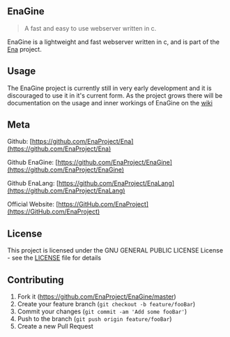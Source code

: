 ## EnaGine
> A fast and easy to use webserver written in c. 

EnaGine is a lightweight and fast webserver written in c, and is part of the [Ena](https://GitHub.com/EnaProject/Ena) project. 


## Usage 
The EnaGine project is currently still in very early development and it is discouraged to use it in it's current form. As the project grows there will be documentation on the usage and inner workings of EnaGine on the [wiki](https://GitHub.com/EnaProject/enagine/wiki) 
## Meta 


Github: [https://github.com/EnaProject/Ena](https://github.com/EnaProject/Ena)

Github EnaGine: [https://github.com/EnaProject/EnaGine](https://github.com/EnaProject/EnaGine)

Github EnaLang: [https://github.com/EnaProject/EnaLang](https://github.com/EnaProject/EnaLang)

Official Website: [https://GitHub.com/EnaProject](https://GitHub.com/EnaProject)

## License

This project is licensed under the GNU GENERAL PUBLIC LICENSE License - see the [LICENSE](LICENSE) file for details

## Contributing 


1. Fork it (<https://github.com/EnaProject/EnaGine/master>)
2. Create your feature branch (`git checkout -b feature/fooBar`)
3. Commit your changes (`git commit -am 'Add some fooBar'`)
4. Push to the branch (`git push origin feature/fooBar`)
5. Create a new Pull Request
